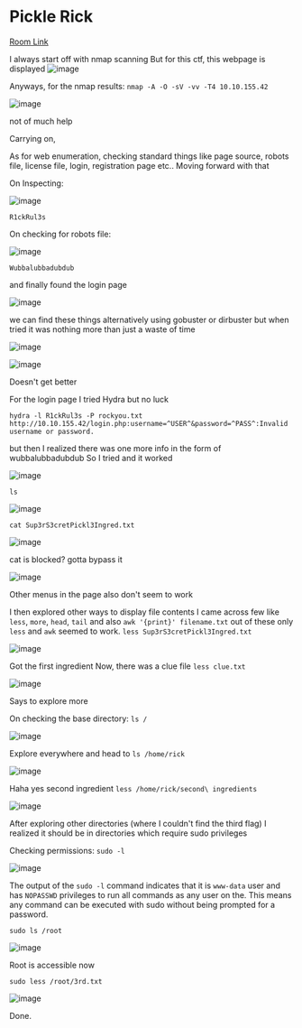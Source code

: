 # Pickle Rick


[Room Link](https://tryhackme.com/room/picklerick)

I always start off with nmap scanning 
But for this ctf, this webpage is displayed 
![image](https://github.com/user-attachments/assets/e0f9f77a-5994-4494-8be0-6402991ee0e1)

Anyways, for the nmap results:
`nmap -A -O -sV -vv -T4 10.10.155.42`

![image](https://github.com/user-attachments/assets/4ba81876-9f7e-44d2-b74c-a3884185d0c8)

not of much help

Carrying on,

As for web enumeration, checking standard things like page source, robots file, license file, login, registration page etc..
Moving forward with that

On Inspecting:

![image](https://github.com/user-attachments/assets/ac9864ce-5731-4be1-89df-cc483e522b94)

`R1ckRul3s`

On checking for robots file:

![image](https://github.com/user-attachments/assets/98c51a59-6d76-4d0c-897e-4b5f8e81dd9c)

`Wubbalubbadubdub`


and finally found the login page

![image](https://github.com/user-attachments/assets/1cdc8d67-7c56-4947-86ad-a2bf9634a10a)

we can find these things alternatively using gobuster or dirbuster but when tried it was nothing more than just a waste of time

![image](https://github.com/user-attachments/assets/9b278ad3-a011-4f23-948d-f991a6a604f9)

![image](https://github.com/user-attachments/assets/685e855b-ca97-4fcb-9a66-21189033ace5)

Doesn't get better

For the login page I tried Hydra but no luck

`hydra -l R1ckRul3s -P rockyou.txt http://10.10.155.42/login.php:username=^USER^&password=^PASS^:Invalid username or password.`

but then I realized there was one more info in the form of wubbalubbadubdub
So I tried and it worked

![image](https://github.com/user-attachments/assets/53c92b2e-03b3-4b3a-b592-98778a5a255f)

`ls`

![image](https://github.com/user-attachments/assets/bd063474-6227-4a90-889c-c28d253cc33e)

`cat Sup3rS3cretPickl3Ingred.txt`

![image](https://github.com/user-attachments/assets/b72d805b-855c-430d-ae55-cf524e3c20ec)

cat is blocked?
gotta bypass it

![image](https://github.com/user-attachments/assets/5af9ef0a-8c95-4142-ad03-9ff54595f573)

Other menus in the page also don't seem to work

I then explored other ways to display file contents I came across few like `less`, `more`, `head`, `tail` and also `awk '{print}' filename.txt` out of these only  `less` and `awk` seemed to work.
`less Sup3rS3cretPickl3Ingred.txt`

![image](https://github.com/user-attachments/assets/59bb23a4-4846-4f30-bbec-e3aa72b7c5a8)

Got the first ingredient
Now, there was a clue file
`less clue.txt`

![image](https://github.com/user-attachments/assets/3467ec47-7474-493b-9cb5-09aca9bc596e)

Says to explore more

On checking the base directory:
`ls /`

![image](https://github.com/user-attachments/assets/3c3c5870-9760-407c-9c25-24eb61de7693)

Explore everywhere and head to 
`ls /home/rick`

![image](https://github.com/user-attachments/assets/1fd14bf4-0741-48b7-b67a-1ace90202ed8)


Haha yes second ingredient
`less /home/rick/second\ ingredients`

![image](https://github.com/user-attachments/assets/f49bc343-3822-4b87-a4c2-23c7b848745c)

After exploring other directories (where I couldn't find the third flag) I realized it should be in directories which require sudo privileges 

Checking permissions:
`sudo -l`

![image](https://github.com/user-attachments/assets/4b1c6b27-054c-4e5d-a8ba-5872b36cdaa2)

The output of the `sudo -l` command indicates that it is `www-data` user and has `NOPASSWD` privileges to run all commands as any user on the. This means any command can be executed with sudo without being prompted for a password.

`sudo ls /root`


![image](https://github.com/user-attachments/assets/bdf0ba5e-4972-4bcd-a1ae-8098aaa42eff)

Root is accessible now

`sudo less /root/3rd.txt`

![image](https://github.com/user-attachments/assets/b7e44eb8-f4fe-443d-b1e3-ec9647917574)

Done.
















